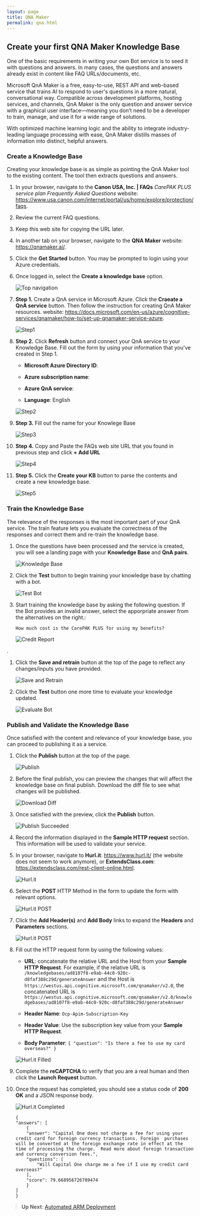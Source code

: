 ```yaml
---
layout: page
title: QNA Maker
permalink: qna.html
---
```


## Create your first QNA Maker Knowledge Base

One of the basic requirements in writing your own Bot service is to seed it with questions and answers. In many cases, the questions and answers already exist in content like FAQ URLs/documents, etc.

Microsoft QnA Maker is a free, easy-to-use, REST API and web-based service that trains AI to respond to user's questions in a more natural, conversational way. Compatible across development platforms, hosting services, and channels, QnA Maker is the only question and answer service with a graphical user interface—meaning you don’t need to be a developer to train, manage, and use it for a wide range of solutions.

With optimized machine learning logic and the ability to integrate industry-leading language processing with ease, QnA Maker distills masses of information into distinct, helpful answers.

### Create a Knowledge Base

Creating your knowledge base is as simple as pointing the QnA Maker tool to the existing content. The tool then extracts questions and answers.

1. In your browser, navigate to the **Canon USA, Inc. | FAQs** *CarePAK PLUS service plan Frequently Asked Questions* website: <https://www.usa.canon.com/internet/portal/us/home/explore/protection/faqs>.

1. Review the current FAQ questions.

1. Keep this web site for copying the URL later.

1. In another tab on your browser, navigate to the **QNA Maker** website: <https://qnamaker.ai/>.

1. Click the **Get Started** button. You may be prompted to login using your Azure credentials.

1. Once logged in, select the **Create a knowledge base** option.

    ![Top navigation](./resources/mykbservice.png)

1. **Step 1.** Create a QnA service in Microsoft Azure. Click the **Craeate a QnA service** button. Then follow the instruction for creating QnA Maker resources. website: <https://docs.microsoft.com/en-us/azure/cognitive-services/qnamaker/how-to/set-up-qnamaker-service-azure>.

    ![Step1](./resources/mykbservice-step1.png)

1. **Step 2.** Click **Refresh** button and connect your QnA service to your Knowledge Base. Fill out the form by using your information that you've created in Step 1.

    - **Microsoft Azure Directory ID**:

    - **Azure subscription name**:

    - **Azure QnA service**:

    - **Language**: English

    ![Step2](./resources/mykbservice-step2.png)

1. **Step 3.** Fill out the name for your Knowlege Base

    ![Step3](./resources/mykbservice-step3.png)

1. **Step 4.** Copy and Paste the FAQs web site URL that you found in previous step and click **+ Add URL**

    ![Step4](./resources/mykbservice-step4.png)

1. **Step 5.** Click the **Create your KB** button to parse the contents and create a new knowledge base.

    ![Step5](./resources/mykbservice-step5.png)


### Train the Knowledge Base

The relevance of the responses is the most important part of your QnA service. The train feature lets you evaluate the correctness of the responses and correct them and re-train the knowledge base.

1. Once the questions have been processed and the service is created, you will see a landing page with your **Knowledge Base** and **QnA pairs**.

    ![Knowledge Base](./resources/qnapairs.png)


1. Click the **Test** button to begin training your knowledge base by chatting with a bot.

    ![Test Bot](./resources/testbotstart.png)


1. Start training the knowledge base by asking the following question. If the Bot provides an invalid answer, select the apporpriate answer from the alternatives on the right.:

    ```
    How much cost is the CarePAK PLUS for using my benefits?
    ```

    ![Credit Report](./resources/testbot-creditreport.png)


.
1. Click the **Save and retrain** button at the top of the page to reflect any changes/inputs you have provided.

    ![Save and Retrain](./resources/kbsaveretrain.png)



1. Click the **Test** button one more time to evaluate your knowledge updated.

    ![Evaluate Bot](./resources/testbot-improved.png)



### Publish and Validate the Knowledge Base

Once satisfied with the content and relevance of your knowledge base, you can proceed to publishing it as a service.


1. Click the **Publish** button at the top of the page.

    ![Publish](./resources/kbpublish.png)

1. Before the final publish, you can preview the changes that will affect the knowledge base on final publish. Download the diff file to see what changes will be published.

    ![Download Diff](./resources/kbdownloaddiff.png)

1. Once satisfied with the preview, click the **Publish** button.

    ![Publish Succeeded](./resources/kbsuccess.png)

1. Record the information displayed in the **Sample HTTP request** section. This information will be used to validate your service.

1. In your browser, navigate to **Hurl.it**: <https://www.hurl.it/> (the website does not seem to work anymore), or **ExtendsClass.com**: <https://extendsclass.com/rest-client-online.html>.

    ![Hurl.it](./resources/hurlit.png)

1. Select the **POST** HTTP Method in the form to update the form with relevant options.

    ![Hurl.it POST](./resources/hurlit-post.png)

1. Click the **Add Header(s)** and **Add Body** links to expand the **Headers** and **Parameters** sections.

    ![Hurl.it POST](./resources/hurlit-expanded.png)

1. Fill out the HTTP request form by using the following values:
    
    - **URL**: concatenate the relative URL and the Host from your **Sample HTTP Request**. For example, if the relative URL is ``/knowledgebases/ad8107f8-e9ab-44c0-920c-d8faf388c29d/generateAnswer`` and the Host is ``https://westus.api.cognitive.microsoft.com/qnamaker/v2.0``, the concatenated URL is ``https://westus.api.cognitive.microsoft.com/qnamaker/v2.0/knowledgebases/ad8107f8-e9ab-44c0-920c-d8faf388c29d/generateAnswer``

    - **Header Name**: ``Ocp-Apim-Subscription-Key``

    - **Header Value**: Use the subscription key value from your **Sample HTTP Request**.

    - **Body Parameter**: ``{ "question": "Is there a fee to use my card overseas?" }``

    ![Hurl.it Filled](./resources/hurlit-filled.png)

1. Complete the **reCAPTCHA** to verify that you are a real human and then click the **Launch Request** button.

1. Once the request has completed, you should see a status code of **200 OK** and a JSON response body.

    ![Hurl.it Completed](./resources/hurlit-completed.png)

    ```
    {
    "answers": [
        {
        "answer": "Capital One does not charge a fee for using your credit card for foreign currency transactions. Foreign  purchases will be converted at the foreign exchange rate in effect at the time of processing the charge.  Read more about foreign transaction and currency conversion fees.",
        "questions": [
            "Will Capital One charge me a fee if I use my credit card overseas?"
        ],
        "score": 79.668956726789474
        }
    ]
    }
    ```

> **Up Next**: [Automated ARM Deployment](arm.html)
